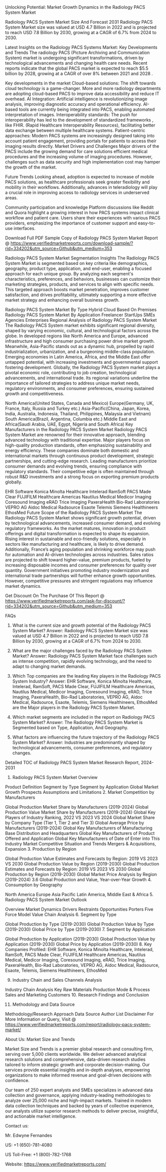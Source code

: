 Unlocking Potential: Market Growth Dynamics in the Radiology PACS System Market


Radiology PACS System Market Size And Forecast 2031
Radiology PACS System Market size was valued at USD 4.7 Billion in 2022 and is projected to reach USD 7.8 Billion by 2030, growing at a CAGR of 6.7% from 2024 to 2030.

Latest Insights on the Radiology PACS Systems Market: Key Developments and Trends
The radiology PACS (Picture Archiving and Communication System) market is undergoing significant transformations, driven by technological advancements and changing health care needs. Recent reports indicate that the global PACS market is expected to reach $5.5 billion by 2028, growing at a CAGR of over 8% between 2021 and 2028 .

Key developments in the market
Cloud-based solutions: The shift towards cloud technology is a game-changer. More and more radiology departments are adopting cloud-based PACS to improve data accessibility and reduce IT overhead.
AI Integration: Artificial intelligence is revolutionizing image analysis, improving diagnostic accuracy and operational efficiency. AI-based tools are currently being integrated into PACS, enabling automated interpretation of images.
Interoperability standards: The push for interoperability has led to the development of standardized frameworks , like FHIR. (Rapid Healthcare Interoperability Resources), facilitating better data exchange between multiple healthcare systems.
Patient-centric approaches: Modern PACS systems are increasingly designed taking into account patient engagement, providing portals for patients to access their imaging results directly.
Market Drivers and Challenges
Major drivers of the PACS include the growing demand for care solutions efficient medical procedures and the increasing volume of imaging procedures. However, challenges such as data security and high implementation cost may hamper the growth of the market.

Future Trends
Looking ahead, adoption is expected to increase of mobile PACS solutions, as healthcare professionals seek greater flexibility and mobility in their workflows. Additionally, advances in teleradiology will play a crucial role in improving access to radiology services in underserved areas.

Community participation and knowledge
Platform discussions like Reddit and Quora highlight a growing interest in how PACS systems impact clinical workflow and patient care. Users share their experiences with various PACS providers, emphasizing the importance of customer support and easy-to-use interfaces.

Download Full PDF Sample Copy of Radiology PACS System Market Report @ https://www.verifiedmarketreports.com/download-sample/?rid=334202&utm_source=Github&utm_medium=353

Radiology PACS System Market Segmentation Insights
The Radiology PACS System Market is segmented based on key criteria like demographics, geography, product type, application, and end-user, enabling a focused approach for each unique group. By analyzing each segment's characteristics, preferences, and behaviors, businesses can customize their marketing strategies, products, and services to align with specific needs. This targeted approach boosts market penetration, improves customer satisfaction, and drives profitability, ultimately supporting a more effective market strategy and enhancing overall business growth.

Radiology PACS System Market By Type
Hybrid
Cloud Based
On Premises
Radiology PACS System Market By Application
Freelancer
StartUps
SMEs
Agencies
Enterprises
Regional Analysis of Radiology PACS System Market
The Radiology PACS System market exhibits significant regional diversity, shaped by varying economic, cultural, and technological factors across the globe. In developed regions like North America and Europe, advanced infrastructure and high consumer purchasing power drive market growth. Meanwhile, Asia-Pacific stands out as a dynamic hub, propelled by rapid industrialization, urbanization, and a burgeoning middle-class population. Emerging economies in Latin America, Africa, and the Middle East offer untapped potential, with increasing investments and governmental support fostering development. Globally, the Radiology PACS System market plays a pivotal economic role, contributing to job creation, technological advancements, and international trade. Its regional variations underline the importance of tailored strategies to address unique market needs, regulatory environments, and consumer preferences, ensuring sustained growth and competitiveness.

North America(United States, Canada and Mexico)
Europe(Germany, UK, France, Italy, Russia and Turkey etc.)
Asia-Pacific(China, Japan, Korea, India, Australia, Indonesia, Thailand, Philippines, Malaysia and Vietnam)
South America(Brazil, Argentina, Columbia etc.)
Middle East and Africa(Saudi Arabia, UAE, Egypt, Nigeria and South Africa)
Key Manufacturers in the Radiology PACS System Market
Radiology PACS System Market are renowned for their innovative approach, blending advanced technology with traditional expertise. Major players focus on high-quality production standards, often emphasizing sustainability and energy efficiency. These companies dominate both domestic and international markets through continuous product development, strategic partnerships, and cutting-edge research. Leading manufacturers prioritize consumer demands and evolving trends, ensuring compliance with regulatory standards. Their competitive edge is often maintained through robust R&D investments and a strong focus on exporting premium products globally.

EHR Software
Konica Minolta Healthcare
Intelerad
RamSoft
PACS Made Clear
FUJIFILM Healthcare Americas
Nautilus Medical
Medicor Imaging
Coresound Imaging
eRAD
Trice Imaging
PaxeraHealth
Bio-Rad Laboratories
VEPRO AG
Aidoc Medical
Radsource
Esaote
Telemis
Siemens Healthineers
EthosMed
Future Scope of the Radiology PACS System Market
The Radiology PACS System Market shows significant growth potential, driven by technological advancements, increased consumer demand, and evolving regulatory frameworks. As the market matures, innovation in product offerings and digital transformation is expected to shape its expansion. Rising interest in sustainable and eco-friendly solutions, especially in sectors like manufacturing and healthcare, is likely to drive demand. Additionally, France’s aging population and shrinking workforce may push for automation and AI-driven technologies across industries. Sales ratios are projected to shift toward higher-value, premium products, fueled by increasing disposable incomes and consumer preferences for quality over quantity. Government initiatives promoting industry modernization and international trade partnerships will further enhance growth opportunities. However, competitive pressures and stringent regulations may influence market dynamics.

Get Discount On The Purchase Of This Report @ https://www.verifiedmarketreports.com/ask-for-discount/?rid=334202&utm_source=Github&utm_medium=353

FAQs
1. What is the current size and growth potential of the Radiology PACS System Market?
Answer: Radiology PACS System Market size was valued at USD 4.7 Billion in 2022 and is projected to reach USD 7.8 Billion by 2030, growing at a CAGR of 6.7% from 2024 to 2030.

2. What are the major challenges faced by the Radiology PACS System Market?
Answer: Radiology PACS System Market face challenges such as intense competition, rapidly evolving technology, and the need to adapt to changing market demands.

3. Which Top companies are the leading Key players in the Radiology PACS System Industry?
Answer: EHR Software, Konica Minolta Healthcare, Intelerad, RamSoft, PACS Made Clear, FUJIFILM Healthcare Americas, Nautilus Medical, Medicor Imaging, Coresound Imaging, eRAD, Trice Imaging, PaxeraHealth, Bio-Rad Laboratories, VEPRO AG, Aidoc Medical, Radsource, Esaote, Telemis, Siemens Healthineers, EthosMed are the Major players in the Radiology PACS System Market.

4. Which market segments are included in the report on Radiology PACS System Market?
Answer: The Radiology PACS System Market is Segmented based on Type, Application, And Geography.

5. What factors are influencing the future trajectory of the Radiology PACS System Market?
Answer: Industries are predominantly shaped by technological advancements, consumer preferences, and regulatory changes.

Detailed TOC of Radiology PACS System Market Research Report, 2024-2031
1. Radiology PACS System Market Overview

Product Definition
Segment by Type
Segment by Application
Global Market Growth Prospects
Assumptions and Limitations
2. Market Competition by Manufacturers

Global Production Market Share by Manufacturers (2019-2024)
Global Production Value Market Share by Manufacturers (2019-2024)
Global Key Players of Industry Ranking, 2022 VS 2023 VS 2024
Global Market Share by Company Type (Tier 1, Tier 2 and Tier 3)
Global Average Price by Manufacturers (2019-2024)
Global Key Manufacturers of Manufacturing Base Distribution and Headquarters
Global Key Manufacturers of Product Offered and Application
Global Key Manufacturers of Date of Enter into This Industry
Market Competitive Situation and Trends
Mergers & Acquisitions, Expansion
3. Production by Region

Global Production Value Estimates and Forecasts by Region: 2019 VS 2023 VS 2030
Global Production Value by Region (2019-2030)
Global Production Estimates and Forecasts by Region: 2019 VS 2023 VS 2030
Global Production by Region (2019-2030)
Global Market Price Analysis by Region (2019-2024) 3.6 Global Production and Value, Year-over-Year Growth
4. Consumption by Geography

North America
Europe
Asia Pacific
Latin America, Middle East & Africa
5. Radiology PACS System Market Outlook

Overview
Market Dynamics
Drivers
Restraints
Opportunities
Porters Five Force Model
Value Chain Analysis 
6. Segment by Type

Global Production by Type (2019-2030)
Global Production Value by Type (2019-2030)
Global Price by Type (2019-2030)
7. Segment by Application

Global Production by Application (2019-2030)
Global Production Value by Application (2019-2030)
Global Price by Application (2019-2030)
8. Key Companies Profiled: EHR Software, Konica Minolta Healthcare, Intelerad, RamSoft, PACS Made Clear, FUJIFILM Healthcare Americas, Nautilus Medical, Medicor Imaging, Coresound Imaging, eRAD, Trice Imaging, PaxeraHealth, Bio-Rad Laboratories, VEPRO AG, Aidoc Medical, Radsource, Esaote, Telemis, Siemens Healthineers, EthosMed

9. Industry Chain and Sales Channels Analysis

Industry Chain Analysis
Key Raw Materials
Production Mode & Process
Sales and Marketing
Customers
10. Research Findings and Conclusion

11. Methodology and Data Source

Methodology/Research Approach
Data Source
Author List
Disclaimer
For More Information or Query, Visit @ https://www.verifiedmarketreports.com/report/radiology-pacs-system-market/

About Us: Market Size and Trends

Market Size and Trends is a premier global research and consulting firm, serving over 5,000 clients worldwide. We deliver advanced analytical research solutions and comprehensive, data-driven research studies tailored to inform strategic growth and corporate decision-making. Our services provide essential insights and in-depth analyses, empowering organizations to make informed revenue and goal-driven decisions with confidence.

Our team of 250 expert analysts and SMEs specializes in advanced data collection and governance, applying industry-leading methodologies to analyze over 25,000 niche and high-impact markets. Trained in modern data collection techniques and backed by years of collective experience, our analysts utilize superior research methods to deliver precise, insightful, and actionable market intelligence.

Contact us:

Mr. Edwyne Fernandes

US: +1 (650)-781-4080

US Toll-Free: +1 (800)-782-1768

Website: https://www.verifiedmarketreports.com/
